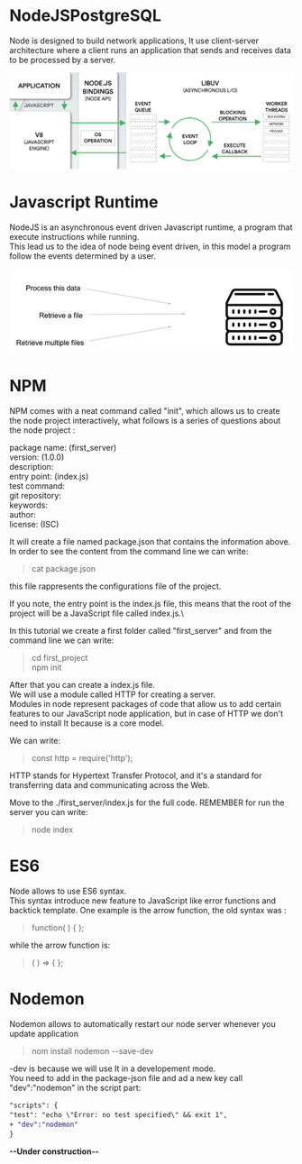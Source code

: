 # NodeJSPostgreSQL
Node is designed to build network applications, It use client-server architecture where a client runs an application that sends and receives data to be processed by a server.

![Getting Started](./images/node.js-architecture.png)

# Javascript Runtime
NodeJS is an asynchronous event driven Javascript runtime, a program that execute instructions while running.\
This lead us to the idea of node being event driven, in this model a program follow the events determined by a user.

![Getting Started](./images/EventDriven.JPG)

# NPM
NPM comes with a neat command called "init", which allows us to create the node project interactively, what follows is a series of questions about the node project :

package name: (first_server)\
version: (1.0.0)\
description:\
entry point: (index.js)\
test command:\
git repository:\
keywords:\
author:\
license: (ISC)

It will create a file named package.json that contains the information above.\
In order to see the content from the command line we can write: 
> cat package.json

this file rappresents the configurations file of the project. 

If you note, the entry point is the index.js file, this means that the root of the project will be a JavaScript file called index.js.\

In this tutorial we create a first folder called "first_server" and from the command line we can write:

> cd first_project \
> npm init

After that you can create a index.js file. \
We will use a module called HTTP for creating a server. \
Modules in node represent packages of code that allow us to add certain features to our JavaScript node application, but in case of HTTP we don't need to install It because is a core model.

We can write:
> const http = require('http');

HTTP stands for Hypertext Transfer Protocol, and it's a standard for transferring data and communicating across the Web.

Move to the ./first_server/index.js for the full code.
REMEMBER for run the server you can write:
>node index


# ES6

Node allows to use ES6 syntax.\
This syntax introduce new feature to JavaScript like error functions and backtick template.
One example is the arrow function, the old syntax was :
> function( ) { };

while the arrow function is:
>( ) => { };

# Nodemon
Nodemon allows to automatically restart our node server whenever you update application
> nom install nodemon --save-dev

-dev is because we will use It in a developement mode.\
You need to add in the package-json file and ad a new key call "dev":"nodemon" in the script part:
````diff
"scripts": {
"test": "echo \"Error: no test specified\" && exit 1",
+ "dev":"nodemon"
}
````

**--Under construction--**